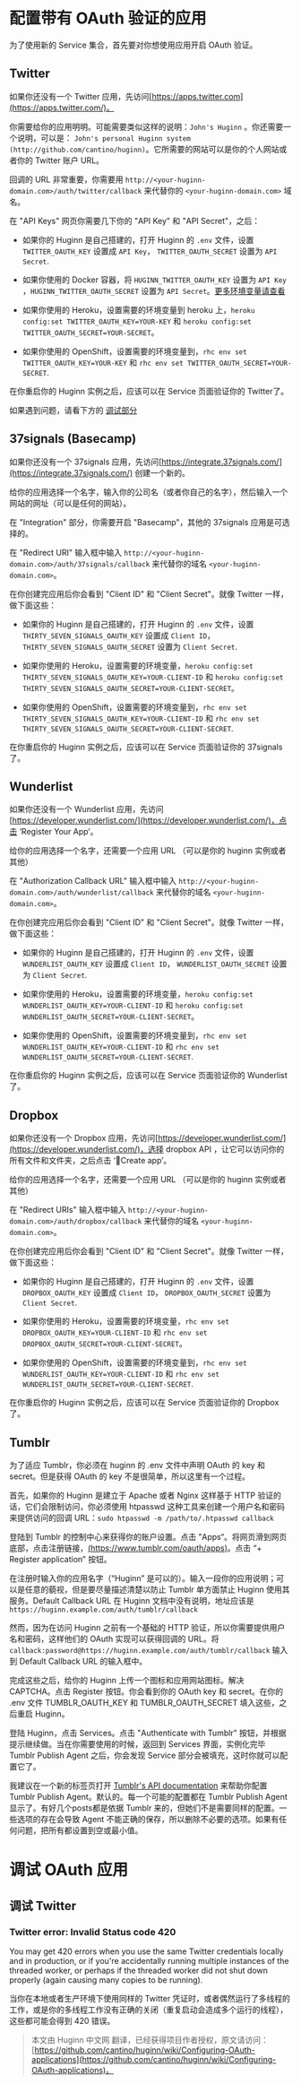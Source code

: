 # 配置带有 OAuth 验证的应用

为了使用新的 Service 集合，首先要对你想使用应用开启 OAuth 验证。

## Twitter

如果你还没有一个 Twitter 应用，先访问[https://apps.twitter.com](https://apps.twitter.com/)。

你需要给你的应用明明。可能需要类似这样的说明：`John's Huginn` 。你还需要一个说明，可以是：
`John's personal Huginn system (http://github.com/cantino/huginn)`。它所需要的网站可以是你的个人网站或者你的 Twitter 账户 URL。

回调的 URL 非常重要，你需要用 `http://<your-huginn-domain.com>/auth/twitter/callback` 来代替你的 `<your-huginn-domain.com>` 域名。

在 "API Keys" 网页你需要几下你的 "API Key" 和 "API Secret"，之后：

* 如果你的 Huginn 是自己搭建的，打开 Huginn 的 `.env` 文件，设置 `TWITTER_OAUTH_KEY` 设置成 `API Key`， `TWITTER_OAUTH_SECRET` 设置为 `API Secret`.

* 如果你使用的 Docker 容器，将 `HUGINN_TWITTER_OAUTH_KEY` 设置为 `API Key` ，`HUGINN_TWITTER_OAUTH_SECRET` 设置为 `API Secret`。[更多环境变量请查看](https://hub.docker.com/r/cantino/huginn/)

* 如果你使用的 Heroku，设置需要的环境变量到 heroku 上，`heroku config:set TWITTER_OAUTH_KEY=YOUR-KEY` 和 `heroku config:set TWITTER_OAUTH_SECRET=YOUR-SECRET`。
* 如果你使用的 OpenShift，设置需要的环境变量到，`rhc env set TWITTER_OAUTH_KEY=YOUR-KEY` 和 `rhc env set TWITTER_OAUTH_SECRET=YOUR-SECRET`.

在你重启你的 Huginn 实例之后，应该可以在 Service 页面验证你的 Twitter了。

如果遇到问题，请看下方的 [调试部分](https://github.com/cantino/huginn/wiki/Configuring-OAuth-applications#debugging-twitter)

## 37signals (Basecamp)

如果你还没有一个 37signals 应用，先访问[https://integrate.37signals.com/](https://integrate.37signals.com/) 创建一个新的。

给你的应用选择一个名字，输入你的公司名（或者你自己的名字），然后输入一个网站的网址（可以是任何的网站）。

在 "Integration" 部分，你需要开启 "Basecamp"，其他的 37signals 应用是可选择的。

在 "Redirect URI" 输入框中输入 `http://<your-huginn-domain.com>/auth/37signals/callback` 来代替你的域名 `<your-huginn-domain.com>`。

在你创建完应用后你会看到 "Client ID" 和 "Client Secret"。就像 Twitter 一样，做下面这些：

* 如果你的 Huginn 是自己搭建的，打开 Huginn 的 `.env` 文件，设置 `THIRTY_SEVEN_SIGNALS_OAUTH_KEY` 设置成 `Client ID`， `THIRTY_SEVEN_SIGNALS_OAUTH_SECRET` 设置为 `Client Secret`.

* 如果你使用的 Heroku，设置需要的环境变量，`heroku config:set THIRTY_SEVEN_SIGNALS_OAUTH_KEY=YOUR-CLIENT-ID` 和 `heroku config:set THIRTY_SEVEN_SIGNALS_OAUTH_SECRET=YOUR-CLIENT-SECRET`。
* 如果你使用的 OpenShift，设置需要的环境变量到，`rhc env set THIRTY_SEVEN_SIGNALS_OAUTH_KEY=YOUR-CLIENT-ID` 和 `rhc env set THIRTY_SEVEN_SIGNALS_OAUTH_SECRET=YOUR-CLIENT-SECRET`.

在你重启你的 Huginn 实例之后，应该可以在 Service 页面验证你的 37signals 了。

## Wunderlist

如果你还没有一个 Wunderlist 应用，先访问[https://developer.wunderlist.com/](https://developer.wunderlist.com/)，点击 ‘Register Your App’。

给你的应用选择一个名字，还需要一个应用 URL （可以是你的 huginn 实例或者其他）

在 "Authorization Callback URL" 输入框中输入 `http://<your-huginn-domain.com>/auth/wunderlist/callback` 来代替你的域名 `<your-huginn-domain.com>`。

在你创建完应用后你会看到 "Client ID" 和 "Client Secret"。就像 Twitter 一样，做下面这些：

* 如果你的 Huginn 是自己搭建的，打开 Huginn 的 `.env` 文件，设置 `WUNDERLIST_OAUTH_KEY` 设置成 `Client ID`， `WUNDERLIST_OAUTH_SECRET` 设置为 `Client Secret`.

* 如果你使用的 Heroku，设置需要的环境变量，`heroku config:set WUNDERLIST_OAUTH_KEY=YOUR-CLIENT-ID` 和 `heroku config:set WUNDERLIST_OAUTH_SECRET=YOUR-CLIENT-SECRET`。

* 如果你使用的 OpenShift，设置需要的环境变量到，`rhc env set WUNDERLIST_OAUTH_KEY=YOUR-CLIENT-ID` 和 `rhc env set WUNDERLIST_OAUTH_SECRET=YOUR-CLIENT-SECRET`.

在你重启你的 Huginn 实例之后，应该可以在 Service 页面验证你的 Wunderlist  了。

## Dropbox

如果你还没有一个 Dropbox 应用，先访问[https://developer.wunderlist.com/](https://developer.wunderlist.com/)，选择 dropbox API ，让它可以访问你的所有文件和文件夹，之后点击 ‘Create app’。

给你的应用选择一个名字，还需要一个应用 URL （可以是你的 huginn 实例或者其他）

在 "Redirect URIs" 输入框中输入 `http://<your-huginn-domain.com>/auth/dropbox/callback` 来代替你的域名 `<your-huginn-domain.com>`。

在你创建完应用后你会看到 "Client ID" 和 "Client Secret"。就像 Twitter 一样，做下面这些：

* 如果你的 Huginn 是自己搭建的，打开 Huginn 的 `.env` 文件，设置 `DROPBOX_OAUTH_KEY` 设置成 `Client ID`， `DROPBOX_OAUTH_SECRET` 设置为 `Client Secret`.

* 如果你使用的 Heroku，设置需要的环境变量，`rhc env set DROPBOX_OAUTH_KEY=YOUR-CLIENT-ID` 和 `rhc env set DROPBOX_OAUTH_SECRET=YOUR-CLIENT-SECRET`。

* 如果你使用的 OpenShift，设置需要的环境变量到，`rhc env set WUNDERLIST_OAUTH_KEY=YOUR-CLIENT-ID` 和 `rhc env set WUNDERLIST_OAUTH_SECRET=YOUR-CLIENT-SECRET`.

在你重启你的 Huginn 实例之后，应该可以在 Service 页面验证你的 Dropbox 了。

## Tumblr

为了适应 Tumblr，你必须在 huginn 的 .env 文件中声明 OAuth 的 key 和 secret。但是获得 OAuth 的 key 不是很简单，所以这里有一个过程。

首先，如果你的 Huginn 是建立于 Apache 或者 Nginx 这样基于 HTTP 验证的话，它们会限制访问，你必须使用 htpasswd 这种工具来创建一个用户名和密码来提供访问的回调 URL：`sudo htpasswd -m /path/to/.htpasswd callback`

登陆到 Tumblr 的控制中心来获得你的账户设置。点击 ”Apps“。将网页滑到网页底部，点击注册链接，[(https://www.tumblr.com/oauth/apps)](https://www.tumblr.com/oauth/apps)。点击 “+ Register application” 按钮。

在注册时输入你的应用名字（“Huginn” 是可以的）。输入一段你的应用说明；可以是任意的藐视，但是要尽量描述清楚以防止 Tumblr 单方面禁止 Huginn 使用其服务。Default Callback URL 在 Huginn 文档中没有说明，地址应该是 `https://huginn.example.com/auth/tumblr/callback`

然而，因为在访问 Huginn 之前有一个基础的 HTTP 验证，所以你需要提供用户名和密码，这样他们的 OAuth 实现可以获得回调的 URL。将 `callback:password@https://huginn.example.com/auth/tumblr/callback` 输入到 Default Callback URL 的输入框中。

完成这些之后，给你的 Huginn 上传一个图标和应用网站图标。解决 CAPTCHA。点击 Register 按钮。你会看到你的 OAuth key 和 secret。在你的 .env 文件 TUMBLR_OAUTH_KEY 和 TUMBLR_OAUTH_SECRET 填入这些，之后重启 Huginn。

登陆 Huginn，点击 Services。点击 "Authenticate with Tumblr" 按钮，并根据提示继续做。当在你需要使用的时候，返回到 Services 界面，实例化完毕 Tumblr Publish Agent 之后，你会发现 Service 部分会被填充，这时你就可以配置它了。

我建议在一个新的标签页打开 [Tumblr's API documentation](https://www.tumblr.com/docs/en/api/v2#posting) 来帮助你配置 Tumblr Publish Agent。默认的。每一个可能的配置都在 Tumblr Publish Agent 显示了。有好几个posts都是依据 Tumblr 来的，但她们不是需要同样的配置。一些选项的存在会导致 Agent 不能正确的保存，所以删除不必要的选项。如果有任何问题，把所有都设置到空或最小值。

# 调试 OAuth 应用

## [](https://github.com/cantino/huginn/wiki/Configuring-OAuth-applications#debugging-twitter)调试 Twitter

### [](https://github.com/cantino/huginn/wiki/Configuring-OAuth-applications#twitter-error-invalid-status-code-420)Twitter error: Invalid Status code 420

You may get 420 errors when you use the same Twitter credentials locally and in production, or if you're accidentally running multiple instances of the threaded worker, or perhaps if the threaded worker did not shut down properly (again causing many copies to be running).

当你在本地或者生产环境下使用同样的 Twitter 凭证时，或者偶然运行了多线程的工作，或是你的多线程工作没有正确的关闭（重复启动会造成多个运行的线程），这些都可能会得到 420 错误。

> 本文由 Huginn 中文网 翻译，已经获得项目作者授权，原文请访问：[https://github.com/cantino/huginn/wiki/Configuring-OAuth-applications](https://github.com/cantino/huginn/wiki/Configuring-OAuth-applications)。


